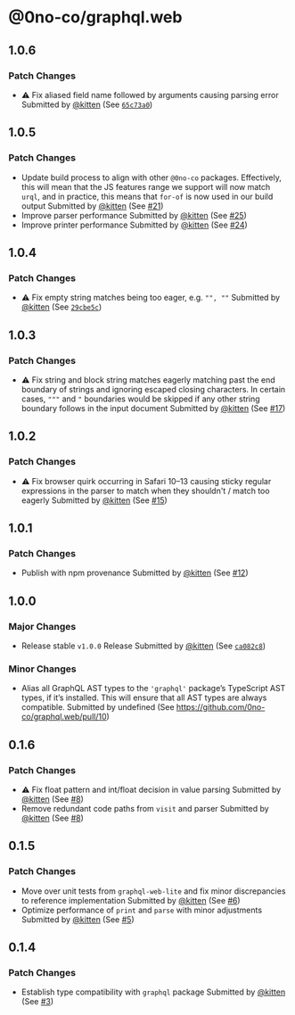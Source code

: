 # @0no-co/graphql.web

## 1.0.6

### Patch Changes

- ⚠️ Fix aliased field name followed by arguments causing parsing error
  Submitted by [@kitten](https://github.com/kitten) (See [`65c73a0`](https://github.com/0no-co/graphql.web/commit/65c73a0b64a8e5c263683de667942089f143505d))

## 1.0.5

### Patch Changes

- Update build process to align with other `@0no-co` packages. Effectively, this will mean that the JS features range we support will now match `urql`, and in practice, this means that `for-of` is now used in our build output
  Submitted by [@kitten](https://github.com/kitten) (See [#21](https://github.com/0no-co/graphql.web/pull/21))
- Improve parser performance
  Submitted by [@kitten](https://github.com/kitten) (See [#25](https://github.com/0no-co/graphql.web/pull/25))
- Improve printer performance
  Submitted by [@kitten](https://github.com/kitten) (See [#24](https://github.com/0no-co/graphql.web/pull/24))

## 1.0.4

### Patch Changes

- ⚠️ Fix empty string matches being too eager, e.g. `"", ""`
  Submitted by [@kitten](https://github.com/kitten) (See [`29cbe5c`](https://github.com/0no-co/graphql.web/commit/29cbe5c8da183747c966aab8f214cfef9a9a5946))

## 1.0.3

### Patch Changes

- ⚠️ Fix string and block string matches eagerly matching past the end boundary of strings and ignoring escaped closing characters. In certain cases, `"""` and `"` boundaries would be skipped if any other string boundary follows in the input document
  Submitted by [@kitten](https://github.com/kitten) (See [#17](https://github.com/0no-co/graphql.web/pull/17))

## 1.0.2

### Patch Changes

- ⚠️ Fix browser quirk occurring in Safari 10–13 causing sticky regular expressions in the parser to match when they shouldn't / match too eagerly
  Submitted by [@kitten](https://github.com/kitten) (See [#15](https://github.com/0no-co/graphql.web/pull/15))

## 1.0.1

### Patch Changes

- Publish with npm provenance
  Submitted by [@kitten](https://github.com/kitten) (See [#12](https://github.com/0no-co/graphql.web/pull/12))

## 1.0.0

### Major Changes

- Release stable `v1.0.0` Release
  Submitted by [@kitten](https://github.com/kitten) (See [`ca082c8`](https://github.com/0no-co/graphql.web/commit/ca082c82bcfbedda0b23f4887bffff2d1423e2e2))

### Minor Changes

- Alias all GraphQL AST types to the `'graphql'` package’s TypeScript AST types, if it’s installed. This will ensure that all AST types are always compatible.
  Submitted by undefined (See https://github.com/0no-co/graphql.web/pull/10)

## 0.1.6

### Patch Changes

- ⚠️ Fix float pattern and int/float decision in value parsing
  Submitted by [@kitten](https://github.com/kitten) (See [#8](https://github.com/0no-co/graphql.web/pull/8))
- Remove redundant code paths from `visit` and parser
  Submitted by [@kitten](https://github.com/kitten) (See [#8](https://github.com/0no-co/graphql.web/pull/8))

## 0.1.5

### Patch Changes

- Move over unit tests from `graphql-web-lite` and fix minor discrepancies to reference implementation
  Submitted by [@kitten](https://github.com/kitten) (See [#6](https://github.com/0no-co/graphql.web/pull/6))
- Optimize performance of `print` and `parse` with minor adjustments
  Submitted by [@kitten](https://github.com/kitten) (See [#5](https://github.com/0no-co/graphql.web/pull/5))

## 0.1.4

### Patch Changes

- Establish type compatibility with `graphql` package
  Submitted by [@kitten](https://github.com/kitten) (See [#3](https://github.com/0no-co/graphql.web/pull/3))
